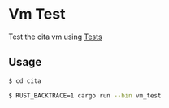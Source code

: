 # Vm Test

Test the cita vm using [Tests](https://github.com/cryptape/cita-testdata/tree/master/VMTests/)


## Usage

```sh
$ cd cita

$ RUST_BACKTRACE=1 cargo run --bin vm_test
```
